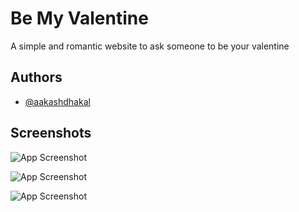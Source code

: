 
# Be My Valentine

A simple and romantic website to ask someone to be your valentine


## Authors

- [@aakashdhakal](https://www.github.com/octokatherine)


## Screenshots

![App Screenshot](https://github.com/aakashdhakal/Valentine-Project/blob/main/assets/landing.jpg)

![App Screenshot](https://github.com/aakashdhakal/Valentine-Project/blob/main/assets/link.jpg)

![App Screenshot](https://github.com/aakashdhakal/Valentine-Project/blob/main/assets/crush.jpg)
